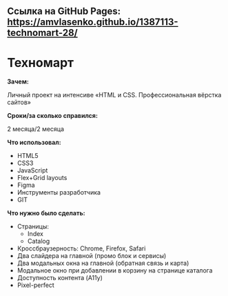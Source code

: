 ## Ссылка на GitHub Pages: https://amvlasenko.github.io/1387113-technomart-28/
# Техномарт

**Зачем:**

Личный проект на интенсиве «HTML и CSS. Профессиональная вёрстка сайтов»

**Сроки/за сколько справился:**

2 месяца/2 месяца

**Что использовал:**

- HTML5
- CSS3
- JavaScript
- Flex+Grid layouts
- Figma
- Инструменты разработчика
- GIT

**Что нужно было сделать:**

- Страницы:
  - Index
  - Catalog
- Кроссбраузерность: Chrome, Firefox, Safari
- Два слайдера на главной (промо блок и сервисы)
- Два модальных окна на главной (обратная связь и карта)
- Модальное окно при добавлении в корзину на странице каталога
- Доступность контента (A11y)
- Pixel-perfect
